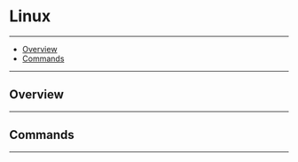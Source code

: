 # Linux

---

- [Overview](#Overview)
- [Commands](#Commands)

---

## Overview

---

## Commands

---

